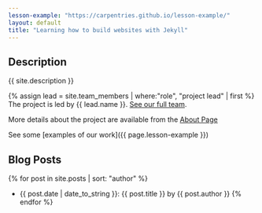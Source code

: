 ```yaml
---
lesson-example: "https://carpentries.github.io/lesson-example/"
layout: default
title: "Learning how to build websites with Jekyll"
---
```


## Description
{{ site.description }}

{% assign lead = site.team_members | where:"role", "project lead" | first %}
The project is led by {{ lead.name }}. [See our full team](about#team).

More details about the project are available from the [About Page](about)

See some [examples of our work]({{ page.lesson-example }})

## Blog Posts

{% for post in site.posts | sort: "author" %}
- {{ post.date | date_to_string }}: {{ post.title }} by {{ post.author }}
{% endfor %}
